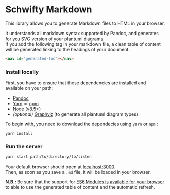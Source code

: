 # Schwifty Markdown

This library allows you to generate Markdown files to HTML in your browser.

It understands all markdown syntax supported by Pandoc, and generates for you SVG version of your plantuml diagrams.  
If you add the following tag in your markdown file, a clean table of content will be generated linking to the headings of your document:

```markdown
<nav id="generated-toc"></nav>
```


### Install locally

First, you have to ensure that these dependencies are installed and available on your path:

* [Pandoc](http://pandoc.org/installing.html)
* [Yarn](yarnpkg.com) or [npm](npmjs.com)
* [Node (v8.5+)](nodejs.org)
* *(optional)* [Graphviz](graphviz.org) (to generate all plantuml diagram types)


To begin with, you need to download the dependecies using `yarn` or `npm` :

```sh
yarn install
```

### Run the server

```sh
yarn start path/to/directory/to/listen
```

Your default browser should open at [localhost:3000](http://localhost:3000).  
Then, as soon as you save a `.md` file, it will be loaded in your browser.

**N.B.:** Be sure that the support for [ES6 Modules is available for your browser](https://caniuse.com/#feat=es6-module)
to able to use the generated table of content and the automatic refresh.

